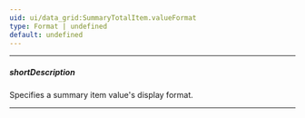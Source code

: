 ```yaml
---
uid: ui/data_grid:SummaryTotalItem.valueFormat
type: Format | undefined
default: undefined
---
```

---
##### shortDescription
Specifies a summary item value's display format.

---
